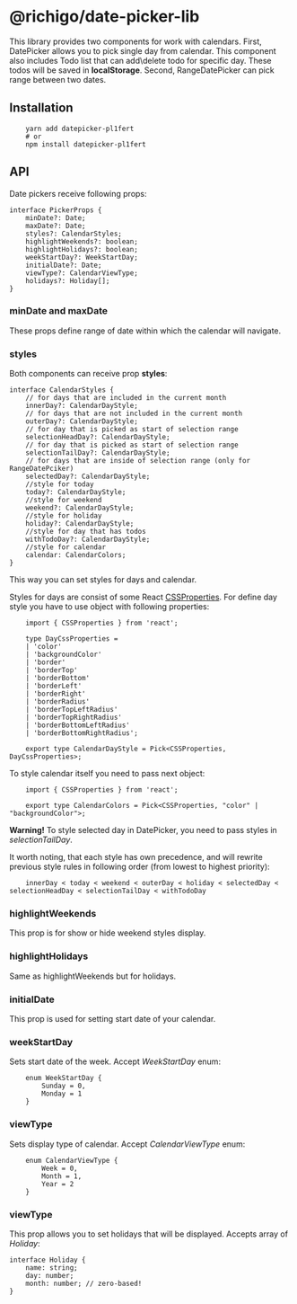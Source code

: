 # @richigo/date-picker-lib

This library provides two components for work with calendars. 
First, DatePicker allows you to pick single day from calendar. This component also includes Todo list that can add\delete todo for specific day. These todos will be saved in **localStorage**.
Second, RangeDatePicker can pick range between two dates.

## Installation

```
    yarn add datepicker-pl1fert
    # or
    npm install datepicker-pl1fert
```

## API

Date pickers receive following props:
```
interface PickerProps {
    minDate?: Date;
    maxDate?: Date;
    styles?: CalendarStyles;
    highlightWeekends?: boolean;
    highlightHolidays?: boolean;
    weekStartDay?: WeekStartDay;
    initialDate?: Date;
    viewType?: CalendarViewType;
    holidays?: Holiday[];
}
```

### minDate and maxDate

These props define range of date within which the calendar will navigate.

### styles

Both components can receive prop **styles**:
```
interface CalendarStyles {
    // for days that are included in the current month
    innerDay?: CalendarDayStyle;
    // for days that are not included in the current month
    outerDay?: CalendarDayStyle;
    // for day that is picked as start of selection range
    selectionHeadDay?: CalendarDayStyle;
    // for day that is picked as start of selection range
    selectionTailDay?: CalendarDayStyle;
    // for days that are inside of selection range (only for RangeDatePciker)
    selectedDay?: CalendarDayStyle;
    //style for today
    today?: CalendarDayStyle;
    //style for weekend
    weekend?: CalendarDayStyle;
    //style for holiday
    holiday?: CalendarDayStyle;
    //style for day that has todos
    withTodoDay?: CalendarDayStyle;
    //style for calendar
    calendar: CalendarColors;
}
```
This way you can set styles for days and calendar.

Styles for days are consist of some React [CSSProperties](https://use-form.netlify.app/interfaces/_node_modules__types_react_index_d_.react.cssproperties.html).
For define day style you have to use object with following properties:
```
    import { CSSProperties } from 'react';

    type DayCssProperties =
    | 'color'
    | 'backgroundColor'
    | 'border'
    | 'borderTop'
    | 'borderBottom'
    | 'borderLeft'
    | 'borderRight'
    | 'borderRadius'
    | 'borderTopLeftRadius'
    | 'borderTopRightRadius'
    | 'borderBottomLeftRadius'
    | 'borderBottomRightRadius';
    
    export type CalendarDayStyle = Pick<CSSProperties, DayCssProperties>;
```

To style calendar itself you need to pass next object:
```
    import { CSSProperties } from 'react';
    
    export type CalendarColors = Pick<CSSProperties, "color" | "backgroundColor">;
```
**Warning!** To style selected day in DatePicker, you need to pass styles in *selectionTailDay*.

It worth noting, that each style has own precedence, and will rewrite previous style rules in following order (from lowest to highest priority):
```
    innerDay < today < weekend < outerDay < holiday < selectedDay < selectionHeadDay < selectionTailDay < withTodoDay
```

### highlightWeekends
This prop is for show or hide weekend styles display.
 
### highlightHolidays
Same as highlightWeekends but for holidays.

### initialDate
This prop is used for setting start date of your calendar.

### weekStartDay
Sets start date of the week.
Accept *WeekStartDay* enum:
```
    enum WeekStartDay {
        Sunday = 0,
        Monday = 1
    }
```

### viewType
Sets display type of calendar.
Accept *CalendarViewType* enum:
```
    enum CalendarViewType {
        Week = 0,
        Month = 1,
        Year = 2
    }
```
### viewType
This prop allows you to set holidays that will be displayed.
Accepts array of *Holiday*:
```
interface Holiday {
    name: string;
    day: number;
    month: number; // zero-based!
}
```